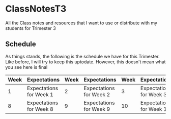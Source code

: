 # ClassNotesT3
 All the Class notes and resources that I want to use or distribute with my students for Trimester 3


 ## Schedule
 As things stands, the following is the schedule we have for this Trimester. 
 Like before, I will try to keep this uptodate. However, this doesn't mean what you see here is final

 <table>
  <thead>
    <tr>
      <th>Week</th>
      <th>Expectations</th>
      <th>Week</th>
      <th>Expectations</th>
      <th>Week</th>
      <th>Expectations</th>
      <th>Week</th>
      <th>Expectations</th>
      <th>Week</th>
      <th>Expectations</th>
      <th>Week</th>
      <th>Expectations</th>
      <th>Week</th>
      <th>Expectations</th>
    </tr>
  </thead>
  <tbody>
    <tr>
      <td>1</td>
      <td>Expectations for Week 1</td>
      <td>2</td>
      <td>Expectations for Week 2</td>
      <td>3</td>
      <td>Expectations for Week 3</td>
      <td>4</td>
      <td>Expectations for Week 4</td>
      <td>5</td>
      <td>Expectations for Week 5</td>
      <td>6</td>
      <td>Expectations for Week 6</td>
      <td>7</td>
      <td>Expectations for Week 7</td>
    </tr>
    <tr>
      <td>8</td>
      <td>Expectations for Week 8</td>
      <td>9</td>
      <td>Expectations for Week 9</td>
      <td>10</td>
      <td>Expectations for Week 10</td>
      <td>11</td>
      <td>Expectations for Week 11</td>
      <td>12</td>
      <td>Expectations for Week 12</td>
      <td>13</td>
      <td>Expectations for Week 13</td>
      <td></td>
      <td></td>
    </tr>
  </tbody>
</table>
